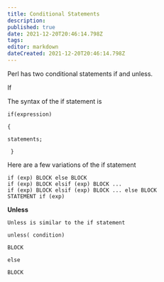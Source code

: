 ```yaml
---
title: Conditional Statements
description: 
published: true
date: 2021-12-20T20:46:14.798Z
tags: 
editor: markdown
dateCreated: 2021-12-20T20:46:14.798Z
---
```


Perl has two conditional statements if and unless.

If

The syntax of the if statement is 

```
if(expression)

{

statements;

 }
 ```

Here are a few variations of the if statement

```
if (exp) BLOCK else BLOCK
if (exp) BLOCK elsif (exp) BLOCK ...
if (exp) BLOCK elsif (exp) BLOCK ... else BLOCK
STATEMENT if (exp)
```

**Unless** 

```
Unless is similar to the if statement

unless( condition)

BLOCK

else

BLOCK
```

 
